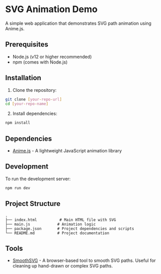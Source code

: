 # SVG Animation Demo

A simple web application that demonstrates SVG path animation using Anime.js.

## Prerequisites

- Node.js (v12 or higher recommended)
- npm (comes with Node.js)

## Installation

1. Clone the repository:
```bash
git clone [your-repo-url]
cd [your-repo-name]
```

2. Install dependencies:
```bash
npm install
```

## Dependencies

- [Anime.js](https://animejs.com/) - A lightweight JavaScript animation library

## Development

To run the development server:
```bash
npm run dev
```

## Project Structure

```
.
├── index.html          # Main HTML file with SVG
├── main.js            # Animation logic
├── package.json       # Project dependencies and scripts
└── README.md          # Project documentation
```

## Tools

- [SmoothSVG](https://www.smoothsvg.com/) - A browser-based tool to smooth SVG paths. Useful for cleaning up hand-drawn or complex SVG paths.